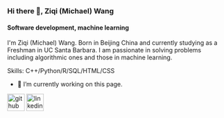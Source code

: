 ### Hi there 👋, Ziqi (Michael) Wang
#### Software development, machine learning

I'm Ziqi (Michael) Wang. Born in Beijing China and currently studying as a Freshman in UC Santa Barbara. I am passionate in solving problems including algorithmic ones and those in machine learning. 

Skills: C++/Python/R/SQL/HTML/CSS

- 🔭 I’m currently working on this page. 


[<img src='https://cdn.jsdelivr.net/npm/simple-icons@3.0.1/icons/github.svg' alt='github' height='40'>](https://github.com/M1cW)  [<img src='https://cdn.jsdelivr.net/npm/simple-icons@3.0.1/icons/linkedin.svg' alt='linkedin' height='40'>](https://www.linkedin.com/in/https://www.linkedin.com/in/michael-zi-qi-wang-8a408a1a2//)  







